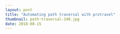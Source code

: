 ```yaml
---
layout: post
title: "Automating path traversal with protravel"
thumbnail: path-traversal-240.jpg
date: 2018-08-15
---
```



